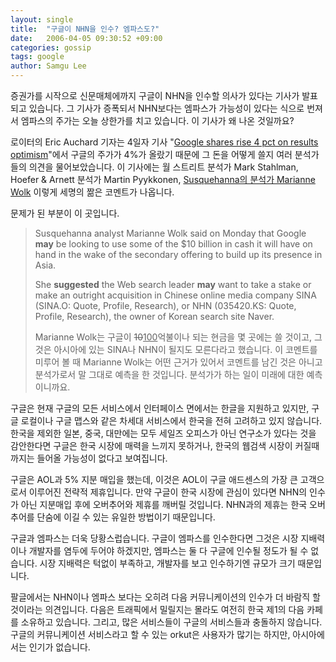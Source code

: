 ```yaml
---
layout: single
title:  "구글이 NHN을 인수? 엠파스도?"
date:   2006-04-05 09:30:52 +09:00
categories: gossip
tags: google
author: Samgu Lee
---
```

증권가를 시작으로 신문매체에까지 구글이 NHN을 인수할 의사가 있다는 기사가 발표되고 있습니다. 그 기사가 증폭되서 NHN보다는 엠파스가 가능성이 있다는 식으로 번져서 엠파스의 주가는 오늘 상한가를 치고 있습니다. 이 기사가 왜 나온 것일까요?

로이터의 Eric Auchard 기자는 4일자 기사 "[Google shares rise 4 pct on results optimism](http://today.reuters.com/business/newsArticle.aspx?type=media&storyID=nN04230898)"에서 구글의 주가가 4%가 올랐기 때문에 그 돈을 어떻게 쓸지 여러 분석가들의 의견을 물어보았습니다. 이 기사에는 월 스트리트 분석가 Mark Stahlman, Hoefer & Arnett 분석가 Martin Pyykkonen, [Susquehanna의 분석가 Marianne Wolk](http://www.sig.com/research/coverage.html#er) 이렇게 세명의 짦은 코멘트가 나옵니다.

문제가 된 부분이 이 곳입니다.

> Susquehanna analyst Marianne Wolk said on Monday that Google **may** be looking to use some of the $10 billion in cash it will have on hand in the wake of the secondary offering to build up its presence in Asia.
>
> She **suggested** the Web search leader **may** want to take a stake or make an outright acquisition in Chinese online media company SINA (SINA.O: Quote, Profile, Research), or NHN (035420.KS: Quote, Profile, Research), the owner of Korean search site Naver. 
>
> Marianne Wolk는 구글이 <del datetime="2006-04-06T02:02:41+00:00">10</del><ins datetime="2006-04-06T02:02:41+00:00">100</ins>억불이나 되는 현금을 몇 곳에는 쓸 것이고, 그 것은 아시아에 있는 SINA나 NHN이 될지도 모른다라고 했습니다. 이 코멘트를 미루어 볼 때 Marianne Wolk는 어떤 근거가 있어서 코멘트를 남긴 것은 아니고 분석가로서 말 그대로 예측을 한 것입니다. 분석가가 하는 일이 미래에 대한 예측이니까요.

구글은 현재 구글의 모든 서비스에서 인터페이스 면에서는 한글을 지원하고 있지만, 구글 로컬이나 구글 맵스와 같은 차세대 서비스에서 한국을 전혀 고려하고 있지 않습니다. 한국을 제외한 일본, 중국, 대만에는 모두 세일즈 오피스가 아닌 연구소가 있다는 것을 감안한다면 구글은 한국 시장에 매력을 느끼지 못하거나, 한국의 웹검색 시장이 커질때 까지는 들어올 가능성이 없다고 보여집니다.

구글은 AOL과 5% 지분 매입을 했는데, 이것은 AOL이 구글 애드센스의 가장 큰 고객으로서 이루어진 전략적 제휴입니다. 만약 구글이 한국 시장에 관심이 있다면 NHN의 인수가 아닌 지분매입 후에 오버추어와 제휴를 깨버릴 것입니다. NHN과의 제휴는 한국 오버추어를 단숨에 이길 수 있는 유일한 방법이기 때문입니다.

구글과 엠파스는 더욱 당황스럽습니다. 구글이 엠파스를 인수한다면 그것은 시장 지배력이나 개발자를 염두에 두어야 하겠지만, 엠파스는 둘 다 구글에 인수될 정도가 될 수 없습니다. 시장 지배력은 턱없이 부족하고, 개발자를 보고 인수하기엔 규모가 크기 때문입니다.

팔글에서는 NHN이나 엠파스 보다는 오히려 다음 커뮤니케이션의 인수가 더 바람직 할 것이라는 의견입니다. 다음은 트래픽에서 밀릴지는 몰라도 여전히 한국 제1의 다음 카페를 소유하고 있습니다. 그리고, 많은 서비스들이 구글의 서비스들과 충돌하지 않습니다. 구글의 커뮤니케이션 서비스라고 할 수 있는 orkut은 사용자가 많기는 하지만, 아시아에서는 인기가 없습니다.
